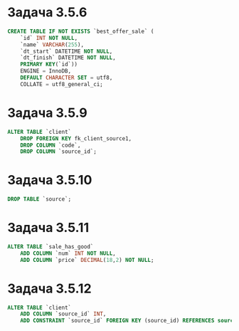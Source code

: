 # Задача 3.5.6

```sql
CREATE TABLE IF NOT EXISTS `best_offer_sale` (
    `id` INT NOT NULL,
    `name` VARCHAR(255),
    `dt_start` DATETIME NOT NULL,
    `dt_finish` DATETIME NOT NULL,
    PRIMARY KEY(`id`))
    ENGINE = InnoDB,
    DEFAULT CHARACTER SET = utf8,
    COLLATE = utf8_general_ci;
```

# Задача 3.5.9

```sql
ALTER TABLE `client`
    DROP FOREIGN KEY fk_client_source1,
    DROP COLUMN `code`,
    DROP COLUMN `source_id`;
```

# Задача 3.5.10

```sql
DROP TABLE `source`;
```

# Задача 3.5.11

```sql
ALTER TABLE `sale_has_good`
    ADD COLUMN `num` INT NOT NULL,
    ADD COLUMN `price` DECIMAL(18,2) NOT NULL;
```

# Задача 3.5.12

```sql
ALTER TABLE `client`
    ADD COLUMN `source_id` INT,
    ADD CONSTRAINT `source_id` FOREIGN KEY (source_id) REFERENCES source(id);
```